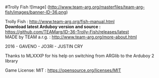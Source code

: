 #Trolly Fish
![Image]
(http://www.team-arg.org/masterfiles/team-arg-fish/images/banner-ID-36.png)

Trolly Fish : http://www.team-arg.org/fish-manual.html  
**Download latest Arduboy version and source :** https://github.com/TEAMarg/ID-36-Trolly-Fish/releases/latest  
MADE by TEAM a.r.g. : http://www.team-arg.org/more-about.html

2016 - GAVENO - JO3RI - JUSTIN CRY

Thanks to MLXXXP for his help on switching from ARGlib to the Arduboy 2 library

Game License: MIT : https://opensource.org/licenses/MIT

